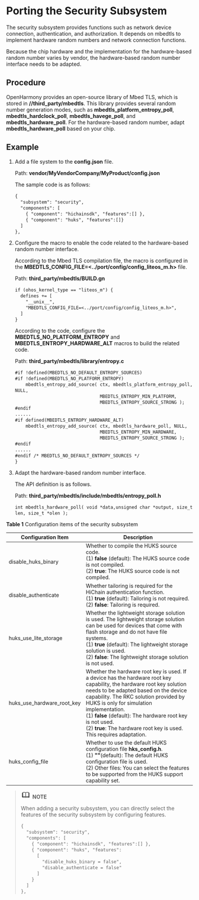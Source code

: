 # Porting the Security Subsystem


The security subsystem provides functions such as network device connection, authentication, and authorization. It depends on mbedtls to implement hardware random numbers and network connection functions.


Because the chip hardware and the implementation for the hardware-based random number varies by vendor, the hardware-based random number interface needs to be adapted.


## Procedure

OpenHarmony provides an open-source library of Mbed TLS, which is stored in **//third_party/mbedtls**. This library provides several random number generation modes, such as **mbedtls_platform_entropy_poll**, **mbedtls_hardclock_poll**, **mbedtls_havege_poll**, and **mbedtls_hardware_poll**. For the hardware-based random number, adapt **mbedtls_hardware_poll** based on your chip.


## Example

1. Add a file system to the **config.json** file.

   Path: **vendor/MyVendorCompany/MyProduct/config.json**

     The sample code is as follows:
     
   ```
   {
     "subsystem": "security",
     "components": [
       { "component": "hichainsdk", "features":[] },
       { "component": "huks", "features":[]}
     ]
   },
   ```

2. Configure the macro to enable the code related to the hardware-based random number interface.

   According to the Mbed TLS compilation file, the macro is configured in the **MBEDTLS_CONFIG_FILE=\<../port/config/config_liteos_m.h>** file.

   Path: **third_party/mbedtls/BUILD.gn**

     
   ```
   if (ohos_kernel_type == "liteos_m") {
     defines += [
       "__unix__",
       "MBEDTLS_CONFIG_FILE=<../port/config/config_liteos_m.h>",
     ]
   }
   ```

   According to the code, configure the **MBEDTLS_NO_PLATFORM_ENTROPY** and **MBEDTLS_ENTROPY_HARDWARE_ALT** macros to build the related code.

   Path: **third_party/mbedtls/library/entropy.c**

     
   ```
   #if !defined(MBEDTLS_NO_DEFAULT_ENTROPY_SOURCES)
   #if !defined(MBEDTLS_NO_PLATFORM_ENTROPY)
       mbedtls_entropy_add_source( ctx, mbedtls_platform_entropy_poll, NULL,
                                   MBEDTLS_ENTROPY_MIN_PLATFORM,
                                   MBEDTLS_ENTROPY_SOURCE_STRONG );
   #endif
   ......
   #if defined(MBEDTLS_ENTROPY_HARDWARE_ALT)
       mbedtls_entropy_add_source( ctx, mbedtls_hardware_poll, NULL,
                                   MBEDTLS_ENTROPY_MIN_HARDWARE,
                                   MBEDTLS_ENTROPY_SOURCE_STRONG );
   #endif
   ......
   #endif /* MBEDTLS_NO_DEFAULT_ENTROPY_SOURCES */
   }
   ```

3. Adapt the hardware-based random number interface.

   The API definition is as follows.

   Path: **third_party/mbedtls/include/mbedtls/entropy_poll.h**

     
   ```
   int mbedtls_hardware_poll( void *data,unsigned char *output, size_t len, size_t *olen );
   ```


  **Table 1** Configuration items of the security subsystem

| Configuration Item| Description| 
| -------- | -------- |
| disable_huks_binary | Whether to compile the HUKS source code.<br>(1) **false** (default): The HUKS source code is not compiled.<br>(2) **true**: The HUKS source code is not compiled.| 
| disable_authenticate | Whether tailoring is required for the HiChain authentication function.<br>(1) **true** (default): Tailoring is not required.<br>(2) **false**: Tailoring is required.| 
| huks_use_lite_storage | Whether the lightweight storage solution is used. The lightweight storage solution can be used for devices that come with flash storage and do not have file systems.<br>(1) **true** (default): The lightweight storage solution is used.<br>(2) **false**: The lightweight storage solution is not used.| 
| huks_use_hardware_root_key | Whether the hardware root key is used. If a device has the hardware root key capability, the hardware root key solution needs to be adapted based on the device capability. The RKC solution provided by HUKS is only for simulation implementation.<br>(1) **false** (default): The hardware root key is not used.<br>(2) **true**: The hardware root key is used. This requires adaptation.| 
| huks_config_file | Whether to use the default HUKS configuration file **hks_config.h**.<br>(1) **""**(default): The default HUKS configuration file is used.<br>(2) Other files: You can select the features to be supported from the HUKS support capability set.| 


> ![icon-note.gif](public_sys-resources/icon-note.gif) **NOTE**
> 
> When adding a security subsystem, you can directly select the features of the security subsystem by configuring features.
> 
>   
> ```
> {
>   "subsystem": "security",
>   "components": [
>     { "component": "hichainsdk", "features":[] },
>     { "component": "huks", "features":
>       [
>         "disable_huks_binary = false",
>         "disable_authenticate = false"
>       ]
>     }
>   ]
> },
> ```
